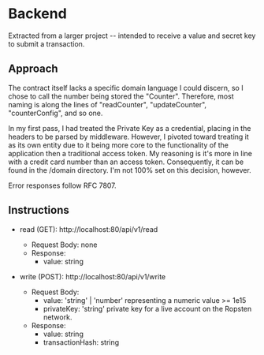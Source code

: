 # Backend

Extracted from a larger project -- intended to receive a value and secret key to submit a transaction.

## Approach

The contract itself lacks a specific domain language I could discern, so I chose to call the number being stored the "Counter". Therefore, most naming is along the lines of "readCounter", "updateCounter", "counterConfig", and so one.

In my first pass, I had treated the Private Key as a credential, placing in the headers to be parsed by middleware. However, I pivoted toward treating it as its own entity due to it being more core to the functionality of the application then a traditional access token. My reasoning is it's more in line with a credit card number than an access token. Consequently, it can be found in the /domain directory. I'm not 100% set on this decision, however.

Error responses follow RFC 7807.

## Instructions

- read (GET):
  http://localhost:80/api/v1/read

  - Request Body: none
  - Response:
    - value: string

- write (POST):
  http://localhost:80/api/v1/write

  - Request Body:
    - value: 'string' | 'number' representing a numeric value >= 1e15
    - privateKey: 'string' private key for a live account on the Ropsten network.
  - Response:
    - value: string
    - transactionHash: string
